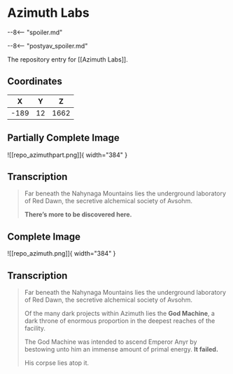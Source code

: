 # Azimuth Labs

--8<-- "spoiler.md"

--8<-- "postyav_spoiler.md"

The repository entry for [[Azimuth Labs]].

## Coordinates
| **X** | **Y** | **Z** |
| :---: | :---: | :---: |
| -189  |  12   | 1662  |

## Partially Complete Image

![[repo_azimuthpart.png]]{ width="384" }

## Transcription
> Far beneath the Nahynaga Mountains lies the underground laboratory of Red Dawn, the secretive alchemical society of Avsohm.
>
> **There’s more to be discovered here.**


## Complete Image

![[repo_azimuth.png]]{ width="384" }

## Transcription
> Far beneath the Nahynaga Mountains lies the underground laboratory of Red Dawn, the secretive alchemical society of Avsohm.
>
> Of the many dark projects within Azimuth lies the **God Machine**, a dark throne of enormous proportion in the deepest reaches of the facility.
>
> The God Machine was intended to ascend Emperor Anyr by bestowing unto him an immense amount of primal energy. **It failed.**
>
> His corpse lies atop it.
